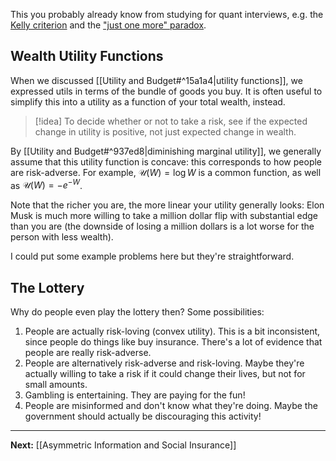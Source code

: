 This you probably already know from studying for quant interviews, e.g. the [Kelly criterion](https://en.wikipedia.org/wiki/Kelly_criterion) and the ["just one more" paradox](https://www.youtube.com/watch?v=_FuuYSM7yOo).

## Wealth Utility Functions

When we discussed [[Utility and Budget#^15a1a4|utility functions]], we expressed utils in terms of the bundle of goods you buy. It is often useful to simplify this into a utility as a function of your total wealth, instead.

> [!idea]
> To decide whether or not to take a risk, see if the expected change in utility is positive, not just expected change in wealth.

By  [[Utility and Budget#^937ed8|diminishing marginal utility]], we generally assume that this utility function is concave: this corresponds to how people are risk-adverse. For example, $\mathcal{U}(W)=\log W$ is a common function, as well as $\mathcal{U}(W)=-e^{-W}$.

Note that the richer you are, the more linear your utility generally looks: Elon Musk is much more willing to take a million dollar flip with substantial edge than you are (the downside of losing a million dollars is a lot worse for the person with less wealth). 

I could put some example problems here but they're straightforward.
## The Lottery

Why do people even play the lottery then? Some possibilities:

1. People are actually risk-loving (convex utility). This is a bit inconsistent, since people do things like buy insurance. There's a lot of evidence that people are really risk-adverse.
2. People are alternatively risk-adverse and risk-loving. Maybe they're actually willing to take a risk if it could change their lives, but not for small amounts.
3. Gambling is entertaining. They are paying for the fun!
4. People are misinformed and don't know what they're doing. Maybe the government should actually be discouraging this activity!

---

**Next:** [[Asymmetric Information and Social Insurance]]